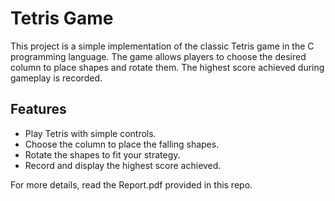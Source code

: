 # Tetris Game
This project is a simple implementation of the classic Tetris game in the C programming language. The game allows players to choose the desired column to place shapes and rotate them. The highest score achieved during gameplay is recorded.

## Features
- Play Tetris with simple controls.
- Choose the column to place the falling shapes.
- Rotate the shapes to fit your strategy.
- Record and display the highest score achieved.

For more details, read the Report.pdf provided in this repo.
